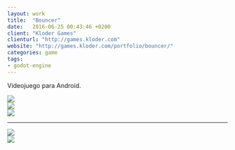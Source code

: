 ```yaml
---
layout: work
title:  "Bouncer"
date:   2016-06-25 00:43:46 +0200
client: "Kloder Games"
clienturl: "http://games.kloder.com"
website: "http://games.kloder.com/portfolio/bouncer/"
categories: game
tags:
- godot-engine
---
```


Videojuego para Android.

<div class="row">
    <div class="col-md-4">
        <img src="{{ site.url }}/assets/bouncer/screenshot_1_us.jpg" class="img-fluid">
    </div>
    <div class="col-md-4">
        <img src="{{ site.url }}/assets/bouncer/screenshot_2_us.jpg" class="img-fluid">
    </div>
    <div class="col-md-4">
        <img src="{{ site.url }}/assets/bouncer/screenshot_3_us.jpg" class="img-fluid">
    </div>
</div>

***

<div class="row">
    <div class="col-md-4">
        <img src="{{ site.url }}/assets/bouncer/screenshot_4_us.jpg" class="img-fluid">
    </div>
    <div class="col-md-4">
        <img src="{{ site.url }}/assets/bouncer/screenshot_5_us.jpg" class="img-fluid">
    </div>
</div>

